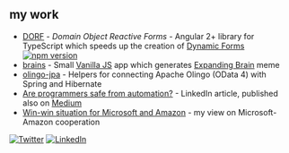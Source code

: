 ## my work

- [DORF](http://mat3e.github.io/dorf) - _Domain Object Reactive Forms_ - Angular 2+ library for TypeScript which speeds up the creation of [Dynamic Forms](https://angular.io/docs/ts/latest/cookbook/dynamic-form.html) [![npm version](https://img.shields.io/npm/v/dorf.svg)](https://www.npmjs.com/package/dorf)
- [brains](https://mat3e.github.io/brains/) - Small [Vanilla JS](http://vanilla-js.com/) app which generates [Expanding Brain](http://knowyourmeme.com/memes/expanding-brain) meme
- [olingo-jpa](https://github.com/mat3e/olingo-jpa) - Helpers for connecting Apache Olingo (OData 4) with Spring and Hibernate
- [Are programmers safe from automation?](https://www.linkedin.com/pulse/programmers-safe-from-automation-mateusz-chrzonstowski) - LinkedIn article, published also on [Medium](https://medium.com/@mat3e/are-programmers-safe-from-automation-9246fc1aa525)
- [Win-win situation for Microsoft and Amazon](https://www.linkedin.com/pulse/win-win-situation-microsoft-amazon-mateusz-chrzonstowski) - my view on Microsoft-Amazon cooperation

[![Twitter](https://twitter.com/favicon.ico)](https://twitter.com/_mat3e_)
[![LinkedIn](https://www.linkedin.com/favicon.ico)](https://www.linkedin.com/in/mateusz-chrzonstowski-916617109/)
